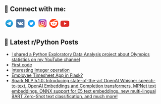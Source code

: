 ## 🔎 Connect with me:
[<img src="https://github.com/bullbesh/bullbesh/blob/main/images/Telegram.png" width="32" height="32" />](https://t.me/bullbesh)
[<img src="https://github.com/bullbesh/bullbesh/blob/main/images/VK.png" width="32" height="32" />](https://vk.com/bullbesh)
[<img src="https://github.com/bullbesh/bullbesh/blob/main/images/Twitter.png" width="32" height="32" />](https://twitter.com/bullbesh1)
[<img src="https://github.com/bullbesh/bullbesh/blob/main/images/Instagram.png" width="32" height="32" />](https://www.instagram.com/bullbesh)
[<img src="https://github.com/bullbesh/bullbesh/blob/main/images/Reddit.png" width="32" height="32" />](https://www.reddit.com/user/bullbesh)
[<img src="https://github.com/bullbesh/bullbesh/blob/main/images/YouTube.png" width="32" height="32" />](https://www.youtube.com/channel/UCtfjRs6uzgq5mfm8S06WTcg)

## 📕 Latest r/Python Posts
<!-- BLOG-POST-LIST:START -->
- [I shared a Python Exploratory Data Analysis project about Olympics statistics on my YouTube channel](https://www.reddit.com/r/Python/comments/169zvdg/i_shared_a_python_exploratory_data_analysis/)
- [First code](https://www.reddit.com/r/Python/comments/169zho6/first_code/)
- [Interesting Integer operation](https://www.reddit.com/r/Python/comments/169zfuq/interesting_integer_operation/)
- [Employee Timesheet App in Flask?](https://www.reddit.com/r/Python/comments/169zcxk/employee_timesheet_app_in_flask/)
- [Spark NLP 5.1.0: Introducing state-of-the-art OpenAI Whisper speech-to-text, OpenAI Embeddings and Completion transformers, MPNet text embeddings, ONNX support for E5 text embeddings, new multi-lingual BART Zero-Shot text classification, and much more!](https://www.reddit.com/r/Python/comments/169zbe7/spark_nlp_510_introducing_stateoftheart_openai/)
<!-- BLOG-POST-LIST:END -->
